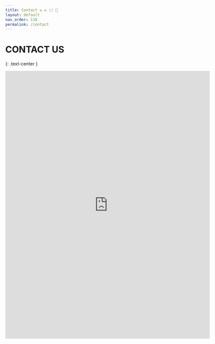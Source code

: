 ```yaml
---
title: Contact ✉️ ✉️ 🖂 💬
layout: default
nav_order: 110
permalink: /contact
---
```

# CONTACT US
{: .text-center }

<iframe src="https://docs.google.com/forms/d/e/1FAIpQLSdQgB7Aw7cdLq2ng6Stj-KTayaxvqaDmWC6Ourq5sMZkLAirw/viewform?embedded=true" width="640" height="837" frameborder="0" marginheight="0" marginwidth="0">Loading…</iframe>
